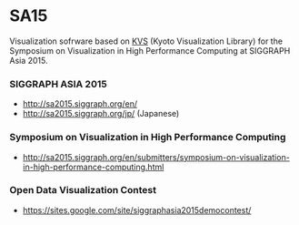 # SA15
Visualization sofrware based on [KVS](https://github.com/naohisas/KVS) (Kyoto Visualization Library) for the Symposium on Visualization in High Performance Computing at SIGGRAPH Asia 2015.

### SIGGRAPH ASIA 2015
* http://sa2015.siggraph.org/en/
* http://sa2015.siggraph.org/jp/ (Japanese)

### Symposium on Visualization in High Performance Computing
* http://sa2015.siggraph.org/en/submitters/symposium-on-visualization-in-high-performance-computing.html

### Open Data Visualization Contest
* https://sites.google.com/site/siggraphasia2015democontest/
